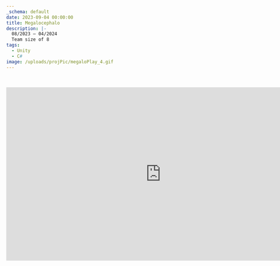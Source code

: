 ```yaml
---
_schema: default
date: 2023-09-04 00:00:00
title: Megalocephalo
description: |-
  08/2023 – 04/2024
  Team size of 8
tags:
  - Unity
  - C#
image: /uploads/projPic/megaloPlay_4.gif
---
```

&nbsp;

<iframe width="825" height="464" src="https://www.youtube.com/embed/I9IjghL1K00" title="MEGALOCEPHALO" frameborder="0" allow="accelerometer; autoplay; clipboard-write; encrypted-media; gyroscope; picture-in-picture; web-share" referrerpolicy="strict-origin-when-cross-origin" allowfullscreen=""></iframe>

&nbsp;

&nbsp;